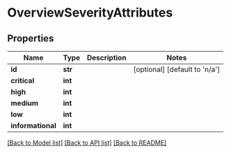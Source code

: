 # OverviewSeverityAttributes

## Properties
Name | Type | Description | Notes
------------ | ------------- | ------------- | -------------
**id** | **str** |  | [optional] [default to 'n/a']
**critical** | **int** |  | 
**high** | **int** |  | 
**medium** | **int** |  | 
**low** | **int** |  | 
**informational** | **int** |  | 

[[Back to Model list]](../README.md#documentation-for-models) [[Back to API list]](../README.md#documentation-for-api-endpoints) [[Back to README]](../README.md)

